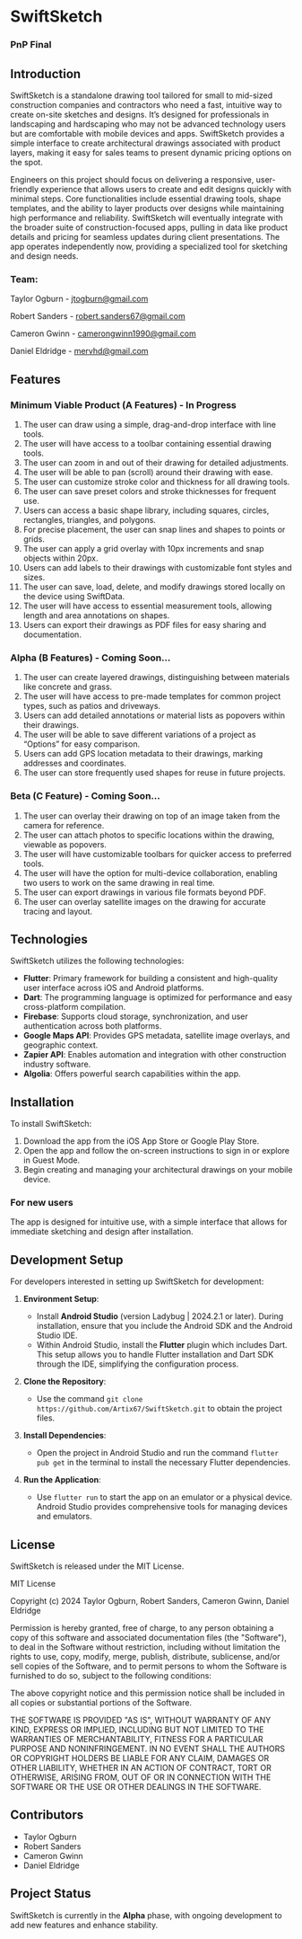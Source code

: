 # SwiftSketch
### PnP Final

## Introduction
SwiftSketch is a standalone drawing tool tailored for small to mid-sized construction companies and contractors who need a fast, intuitive way to create on-site sketches and designs. It’s designed for professionals in landscaping and hardscaping who may not be advanced technology users but are comfortable with mobile devices and apps. SwiftSketch provides a simple interface to create architectural drawings associated with product layers, making it easy for sales teams to present dynamic pricing options on the spot.

Engineers on this project should focus on delivering a responsive, user-friendly experience that allows users to create and edit designs quickly with minimal steps. Core functionalities include essential drawing tools, shape templates, and the ability to layer products over designs while maintaining high performance and reliability. SwiftSketch will eventually integrate with the broader suite of construction-focused apps, pulling in data like product details and pricing for seamless updates during client presentations. The app operates independently now, providing a specialized tool for sketching and design needs.


### Team:
Taylor Ogburn - jtogburn@gmail.com

Robert Sanders - robert.sanders67@gmail.com

Cameron Gwinn - camerongwinn1990@gmail.com

Daniel Eldridge - mervhd@gmail.com

## Features

### Minimum Viable Product (A Features) - In Progress
1. The user can draw using a simple, drag-and-drop interface with line tools.
1. The user will have access to a toolbar containing essential drawing tools.
1. The user can zoom in and out of their drawing for detailed adjustments.
1. The user will be able to pan (scroll) around their drawing with ease.
1. The user can customize stroke color and thickness for all drawing tools.
1. The user can save preset colors and stroke thicknesses for frequent use.
1. Users can access a basic shape library, including squares, circles, rectangles, triangles, and polygons.
1. For precise placement, the user can snap lines and shapes to points or grids.
1. The user can apply a grid overlay with 10px increments and snap objects within 20px.
1. Users can add labels to their drawings with customizable font styles and sizes.
1. The user can save, load, delete, and modify drawings stored locally on the device using SwiftData.
1. The user will have access to essential measurement tools, allowing length and area annotations on shapes.
1. Users can export their drawings as PDF files for easy sharing and documentation.

### Alpha (B Features) - Coming Soon...
1. The user can create layered drawings, distinguishing between materials like concrete and grass.
1. The user will have access to pre-made templates for common project types, such as patios and driveways.
1. Users can add detailed annotations or material lists as popovers within their drawings.
1. The user will be able to save different variations of a project as “Options” for easy comparison.
1. Users can add GPS location metadata to their drawings, marking addresses and coordinates.
1. The user can store frequently used shapes for reuse in future projects.

### Beta  (C Feature) - Coming Soon...
1. The user can overlay their drawing on top of an image taken from the camera for reference.
1. The user can attach photos to specific locations within the drawing, viewable as popovers.
1. The user will have customizable toolbars for quicker access to preferred tools.
1. The user will have the option for multi-device collaboration, enabling two users to work on the same drawing in real time.
1. The user can export drawings in various file formats beyond PDF.
1. The user can overlay satellite images on the drawing for accurate tracing and layout.

## Technologies
SwiftSketch utilizes the following technologies:
- **Flutter**: Primary framework for building a consistent and high-quality user interface across iOS and Android platforms.
- **Dart**: The programming language is optimized for performance and easy cross-platform compilation.
- **Firebase**: Supports cloud storage, synchronization, and user authentication across both platforms.
- **Google Maps API**: Provides GPS metadata, satellite image overlays, and geographic context.
- **Zapier API**: Enables automation and integration with other construction industry software.
- **Algolia**: Offers powerful search capabilities within the app.

## Installation
To install SwiftSketch:
1. Download the app from the iOS App Store or Google Play Store.
2. Open the app and follow the on-screen instructions to sign in or explore in Guest Mode.
3. Begin creating and managing your architectural drawings on your mobile device.

### For new users
The app is designed for intuitive use, with a simple interface that allows for immediate sketching and design after installation.

## Development Setup
For developers interested in setting up SwiftSketch for development:

1. **Environment Setup**:
   - Install **Android Studio** (version Ladybug | 2024.2.1 or later). During installation, ensure that you include the Android SDK and the Android Studio IDE.
   - Within Android Studio, install the **Flutter** plugin which includes Dart. This setup allows you to handle Flutter installation and Dart SDK through the IDE, simplifying the configuration process.

2. **Clone the Repository**:
   - Use the command `git clone https://github.com/Artix67/SwiftSketch.git` to obtain the project files.

3. **Install Dependencies**:
   - Open the project in Android Studio and run the command `flutter pub get` in the terminal to install the necessary Flutter dependencies.

4. **Run the Application**:
   - Use `flutter run` to start the app on an emulator or a physical device. Android Studio provides comprehensive tools for managing devices and emulators.

## License
SwiftSketch is released under the MIT License.

MIT License

Copyright (c) 2024 Taylor Ogburn, Robert Sanders, Cameron Gwinn, Daniel Eldridge

Permission is hereby granted, free of charge, to any person obtaining a copy
of this software and associated documentation files (the "Software"), to deal
in the Software without restriction, including without limitation the rights
to use, copy, modify, merge, publish, distribute, sublicense, and/or sell
copies of the Software, and to permit persons to whom the Software is
furnished to do so, subject to the following conditions:

The above copyright notice and this permission notice shall be included in all
copies or substantial portions of the Software.

THE SOFTWARE IS PROVIDED "AS IS", WITHOUT WARRANTY OF ANY KIND, EXPRESS OR
IMPLIED, INCLUDING BUT NOT LIMITED TO THE WARRANTIES OF MERCHANTABILITY,
FITNESS FOR A PARTICULAR PURPOSE AND NONINFRINGEMENT. IN NO EVENT SHALL THE
AUTHORS OR COPYRIGHT HOLDERS BE LIABLE FOR ANY CLAIM, DAMAGES OR OTHER
LIABILITY, WHETHER IN AN ACTION OF CONTRACT, TORT OR OTHERWISE, ARISING FROM,
OUT OF OR IN CONNECTION WITH THE SOFTWARE OR THE USE OR OTHER DEALINGS IN THE
SOFTWARE.

## Contributors
- Taylor Ogburn
- Robert Sanders
- Cameron Gwinn
- Daniel Eldridge

## Project Status
SwiftSketch is currently in the **Alpha** phase, with ongoing development to add new features and enhance stability.
